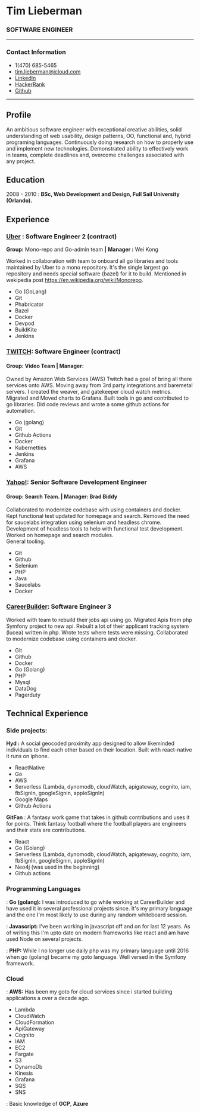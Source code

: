 # Tim Lieberman
### SOFTWARE ENGINEER
------ -------- --------
### Contact Information
* 1(470) 685-5465
* tim.lieberman@icloud.com
* [LinkedIn](http://www.linkedin.com/in/tim-lieberman) 
* [HackerRank](http://www.hackerrank.com/gatekeeper) 
* [Github](http://www.github.com/tmli3b3rm4n)
-----------------------------------------------

Profile
---------


An ambitious software engineer with exceptional creative abilities, solid understanding of web usability, design patterns, OO, functional and, hybrid programing languages.  Continuously doing research on how to properly use and implement new technologies.  Demonstrated ability to effectively work in teams, complete deadlines and, overcome challenges associated with any project.


Education
---------

 2008 - 2010
 : **BSc, Web Development and Design, Full Sail University (Orlando).**

Experience
----------

### [Uber](http://www.uber.com) : Software Engineer 2 (contract)
 **Group:** Mono-repo and Go-admin team **|** **Manager :** Wei Kong


Worked in collaboration with team to onboard all go libraries and tools maintained by Uber to a mono repository. It's the
single largest go repository and needs special software (bazel) for it to build.  Mentioned in wekipedia post 
https://en.wikipedia.org/wiki/Monorepo.

* Go (GoLang)
* Git
* Phabricator
* Bazel
* Docker
* Devpod
* BuildKite
* Jenkins


### [TWITCH](http://www.twitch.tv): Software Engineer (contract)
#### Group: Video Team | Manager: 
Owned by Amazon Web Services (AWS) Twitch had a goal of bring all there services onto AWS.  Moving away from
3rd party integrations and baremetal servers.   I created the weaver, and gatekeeper cloud watch metrics.  Migrated and Moved charts 
to Grafana. Built tools in go and contributed to go libraries.  Did code reviews and wrote a some 
github actions for automation.

* Go (golang)
* Git 
* Github Actions
* Docker 
* Kubernetties
* Jenkins
* Grafana
* AWS

### [Yahoo!](http://www.yahoo.com): Senior Software Development Engineer
#### Group: Search Team. | Manager: Brad Biddy
Collaborated to modernize codebase with using containers and docker. Kept functional test updated for homepage and search.  Removed the need for saucelabs integration using selenium 
and headless chrome.  Development of headless tools to help with functional test development. Worked on homepage and search modules.  
General tooling.   
* Git
* Github
* Selenium
* PHP
* Java
* Saucelabs
* Docker


### [CareerBuilder](http://www.careerbuilder.com): Software Engineer 3
Worked with team to rebuild their jobs api using go.  Migrated Apis from php Symfony project to new api.  Rebuilt a lot of their applicant tracking system (lucea) written in php.  Wrote tests where tests were missing.  Collaborated to modernize codebase using containers and docker.
* Git
* Github
* Docker
* Go (Golang)
* PHP
* Mysql
* DataDog
* Pagerduty

Technical Experience
--------------------

### Side projects:
**Hyd :** 
A social geocoded proximity app designed to allow likeminded individuals to find each other based on their location.
Built with react-native it runs on iphone.

* ReactNative
* Go
* AWS
* Serverless (Lambda, dynomodb, cloudWatch, apigateway, cognito, iam, fbSignIn, googleSignin, appleSignIn)
* Google Maps
* Github Actions

**GitFan** : A fantasy work game that takes in github contributions and uses it for points.  Think fantasy football 
where the football players are engineers and their stats are contributions.  
* React
* Go (Golang)
* Serverless (Lambda, dynomodb, cloudWatch, apigateway, cognito, iam, fbSignIn, googleSignin, appleSignIn)
* Neo4j (was used in the beginning)
* Github actions

### Programming Languages

:   **Go (golang):** I was introduced to go while working at CareerBuilder and have used it in several professional projects since.  It's my primary language and the one I'm most likely to use during any random whiteboard session.

:   **Javascript:** I've been working in javascript off and on for last 12 years.  As of writing this I'm upto date on modern frameworks like react and am have used Node on several projects.

:   **PHP:** While I no longer use daily php was my primary language until 2016 when go (golang) became my goto language.  Well versed in the Symfony framework.

### Cloud

: **AWS:**  Has been my goto for cloud services since i started building applications a over a decade ago.
   - Lambda
   - CloudWatch
   - CloudFormation
   - ApiGateway
   - Cognito
   - IAM
   - EC2
   - Fargate
   - S3
   - DynamoDb
   - Kinesis
   - Grafana
   - SQS
   - SNS


:   Basic knowledge of **GCP**, **Azure**
